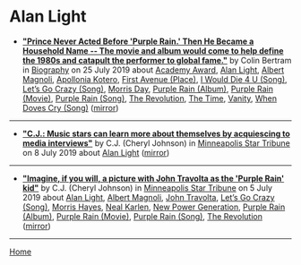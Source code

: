 # Alan Light

 - [**"Prince Never Acted Before 'Purple Rain.' Then He Became a Household Name -- The movie and album would come to help define the 1980s and catapult the performer to global fame."**](https://www.biography.com/news/prince-purple-rain-album-movie) by Colin Bertram in [Biography](https://www.biography.com/) on 25 July 2019 about [Academy Award](https://bjmdotnet.github.io/pr1nc3/topics/academy-award/), [Alan Light](https://bjmdotnet.github.io/pr1nc3/topics/alan-light/), [Albert Magnoli](https://bjmdotnet.github.io/pr1nc3/topics/albert-magnoli/), [Apollonia Kotero](https://bjmdotnet.github.io/pr1nc3/topics/apollonia-kotero/), [First Avenue (Place)](https://bjmdotnet.github.io/pr1nc3/topics/place/first-avenue/), [I Would Die 4 U (Song)](https://bjmdotnet.github.io/pr1nc3/topics/song/i-would-die-4-u/), [Let’s Go Crazy (Song)](https://bjmdotnet.github.io/pr1nc3/topics/song/let-s-go-crazy/), [Morris Day](https://bjmdotnet.github.io/pr1nc3/topics/morris-day/), [Purple Rain (Album)](https://bjmdotnet.github.io/pr1nc3/topics/album/purple-rain/), [Purple Rain (Movie)](https://bjmdotnet.github.io/pr1nc3/topics/movie/purple-rain/), [Purple Rain (Song)](https://bjmdotnet.github.io/pr1nc3/topics/song/purple-rain/), [The Revolution](https://bjmdotnet.github.io/pr1nc3/topics/the-revolution/), [The Time](https://bjmdotnet.github.io/pr1nc3/topics/the-time/), [Vanity](https://bjmdotnet.github.io/pr1nc3/topics/vanity/), [When Doves Cry (Song)](https://bjmdotnet.github.io/pr1nc3/topics/song/when-doves-cry/) ([mirror](https://web.archive.org/web/*/https://www.biography.com/news/prince-purple-rain-album-movie))

----

 - [**"C.J.: Music stars can learn more about themselves by acquiescing to media interviews"**](http://www.startribune.com/c-j-music-stars-can-learn-more-about-themselves-by-acquiescing-to-media-interviews/512421852/) by C.J. (Cheryl Johnson) in [Minneapolis Star Tribune](http://www.startribune.com/) on 8 July 2019 about [Alan Light](https://bjmdotnet.github.io/pr1nc3/topics/alan-light/) ([mirror](https://web.archive.org/web/*/http://www.startribune.com/c-j-music-stars-can-learn-more-about-themselves-by-acquiescing-to-media-interviews/512421852/))

----

 - [**"Imagine, if you will, a picture with John Travolta as the 'Purple Rain' kid"**](http://www.startribune.com/c-j-imagine-if-you-will-a-picture-with-john-travolta-as-the-purple-rain-kid/512260012/) by C.J. (Cheryl Johnson) in [Minneapolis Star Tribune](http://www.startribune.com/) on 5 July 2019 about [Alan Light](https://bjmdotnet.github.io/pr1nc3/topics/alan-light/), [Albert Magnoli](https://bjmdotnet.github.io/pr1nc3/topics/albert-magnoli/), [John Travolta](https://bjmdotnet.github.io/pr1nc3/topics/john-travolta/), [Let’s Go Crazy (Song)](https://bjmdotnet.github.io/pr1nc3/topics/song/let-s-go-crazy/), [Morris Hayes](https://bjmdotnet.github.io/pr1nc3/topics/morris-hayes/), [Neal Karlen](https://bjmdotnet.github.io/pr1nc3/topics/neal-karlen/), [New Power Generation](https://bjmdotnet.github.io/pr1nc3/topics/new-power-generation/), [Purple Rain (Album)](https://bjmdotnet.github.io/pr1nc3/topics/album/purple-rain/), [Purple Rain (Movie)](https://bjmdotnet.github.io/pr1nc3/topics/movie/purple-rain/), [Purple Rain (Song)](https://bjmdotnet.github.io/pr1nc3/topics/song/purple-rain/), [The Revolution](https://bjmdotnet.github.io/pr1nc3/topics/the-revolution/) ([mirror](https://web.archive.org/web/*/http://www.startribune.com/c-j-imagine-if-you-will-a-picture-with-john-travolta-as-the-purple-rain-kid/512260012/))

----

[Home](../)
